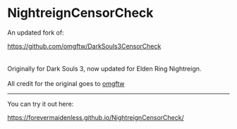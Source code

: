 NightreignCensorCheck
=====================

An updated fork of:

https://github.com/omgftw/DarkSouls3CensorCheck
<br/><br/><br/>
Originally for Dark Souls 3, now updated for Elden Ring Nightreign. 
<br/>
<br/>
All credit for the original goes to [omgftw](https://github.com/omgftw/) 

-----

You can try it out here:

https://forevermaidenless.github.io/NightreignCensorCheck/
